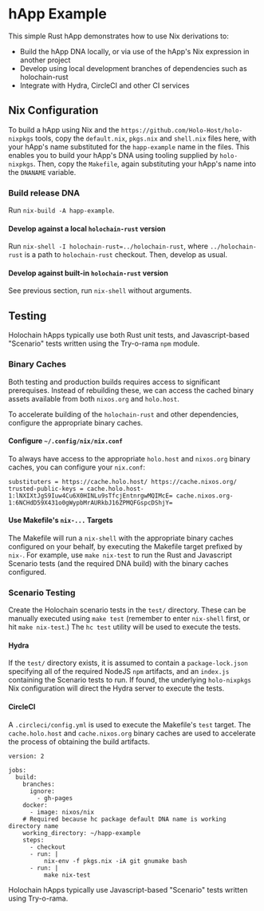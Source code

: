 # hApp Example

This simple Rust hApp demonstrates how to use Nix derivations to:
- Build the hApp DNA locally, or via use of the hApp's Nix expression in another project
- Develop using local development branches of dependencies such as holochain-rust
- Integrate with Hydra, CircleCI and other CI services

## Nix Configuration

To build a hApp using Nix and the `https://github.com/Holo-Host/holo-nixpkgs` tools, copy the
`default.nix`, `pkgs.nix` and `shell.nix` files here, with your hApp's name substituted for the
`happ-example` name in the files.  This enables you to build your hApp's DNA using tooling supplied
by `holo-nixpkgs`.  Then, copy the `Makefile`, again substituting your hApp's name into the
`DNANAME` variable.

### Build release DNA

Run `nix-build -A happ-example`.

#### Develop against a local `holochain-rust` version

Run `nix-shell -I holochain-rust=../holochain-rust`, where `../holochain-rust`
is a path to `holochain-rust` checkout. Then, develop as usual.

#### Develop against built-in `holochain-rust` version

See previous section, run `nix-shell` without arguments.

## Testing

Holochain hApps typically use both Rust unit tests, and Javascript-based "Scenario" tests written
using the Try-o-rama `npm` module.

### Binary Caches

Both testing and production builds requires access to significant prerequises.  Instead of
rebuilding these, we can access the cached binary assets available from both `nixos.org` and
`holo.host`.

To accelerate building of the `holochain-rust` and other dependencies, configure the appropriate
binary caches.

#### Configure `~/.config/nix/nix.conf`

To always have access to the appropriate `holo.host` and `nixos.org` binary caches, you can configure your `nix.conf`:

```
substituters = https://cache.holo.host/ https://cache.nixos.org/
trusted-public-keys = cache.holo.host-1:lNXIXtJgS9Iuw4Cu6X0HINLu9sTfcjEntnrgwMQIMcE= cache.nixos.org-1:6NCHdD59X431o0gWypbMrAURkbJ16ZPMQFGspcDShjY=
```

#### Use Makefile's `nix-...` Targets

The Makefile will run a `nix-shell` with the appropriate binary caches configured on your behalf, by
executing the Makefile target prefixed by `nix-`.  For example, use `make nix-test` to run the Rust
and Javascript Scenario tests (and the required DNA build) with the binary caches configured.

### Scenario Testing

Create the Holochain scenario tests in the `test/` directory.  These can be manually executed using
`make test` (remember to enter `nix-shell` first, or hit `make nix-test`.)  The `hc test` utility
will be used to execute the tests.

#### Hydra

If the `test/` directory exists, it is assumed to contain a `package-lock.json` specifying all of
the required NodeJS `npm` artifacts, and an `index.js` containing the Scenario tests to run.  If
found, the underlying `holo-nixpkgs` Nix configuration will direct the Hydra server to execute the
tests.

#### CircleCI

A `.circleci/config.yml` is used to execute the Makefile's `test` target.  The `cache.holo.host` and
`cache.nixos.org` binary caches are used to accelerate the process of obtaining the build artifacts.

```
version: 2

jobs:
  build:
    branches:
      ignore:
        - gh-pages
    docker:
      - image: nixos/nix
    # Required because hc package default DNA name is working directory name
    working_directory: ~/happ-example
    steps:
      - checkout
      - run: |
          nix-env -f pkgs.nix -iA git gnumake bash
      - run: |
          make nix-test
```

Holochain hApps typically use Javascript-based "Scenario" tests written using Try-o-rama.  
